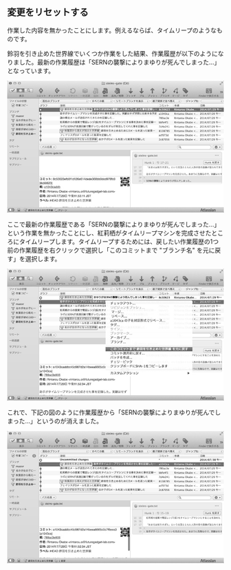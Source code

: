 変更をリセットする
------------------

作業した内容を無かったことにします。例えるならば、タイムリープのようなものです。

鈴羽を引き止めた世界線でいくつか作業をした結果、作業履歴が以下のようになりました。最新の作業履歴は「SERNの襲撃によりまゆりが死んでしまった…」となっています。

![鈴羽を引き止めた世界線でいくつか作業した後の状態](images/ch3/git-reset-before.jpg)

ここで最新の作業履歴である「SERNの襲撃によりまゆりが死んでしまった…」という作業を無かったことにし、紅莉栖がタイムリープマシンを完成させたところにタイムリープします。タイムリープするためには、戻したい作業履歴の1つ前の作業履歴を右クリックで選択し「このコミットまで
"ブランチ名" を元に戻す」を選択します。

![git resetをおこなおうとしている状態](images/ch3/git-reset-right-click.jpg)

これで、下記の図のように作業履歴から「SERNの襲撃によりまゆりが死んでしまった…」というのが消えました。

![git resetをした後の状態](images/ch3/git-reset-after.jpg)
